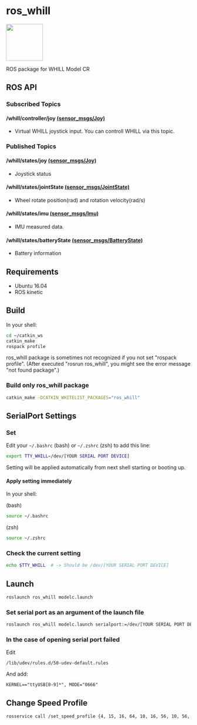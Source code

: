 # ros_whill
<img src="https://user-images.githubusercontent.com/2618822/44189349-e4f39800-a15d-11e8-9261-79edac310e6a.png" width="100px">

ROS package for WHILL Model CR

## ROS API

### Subscribed Topics

#### /whill/controller/joy [(sensor_msgs/Joy)](http://docs.ros.org/api/sensor_msgs/html/msg/Joy.html)
- Virtual WHILL joystick input. You can controll WHILL via this topic.


### Published Topics

#### /whill/states/joy [(sensor_msgs/Joy)](http://docs.ros.org/api/sensor_msgs/html/msg/Joy.html)
- Joystick status

#### /whill/states/jointState [(sensor_msgs/JointState)](http://docs.ros.org/api/sensor_msgs/html/msg/JointState.html)
- Wheel rotate position(rad) and rotation velocity(rad/s)

#### /whill/states/imu [(sensor_msgs/Imu)](http://docs.ros.org/api/sensor_msgs/html/msg/Imu.html)
- IMU measured data.

#### /whill/states/batteryState [(sensor_msgs/BatteryState)](http://docs.ros.org/api/sensor_msgs/html/msg/BatteryState.html)
- Battery information


## Requirements
- Ubuntu 16.04
- ROS kinetic

## Build
In your shell:
```sh
cd ~/catkin_ws
catkin_make
rospack profile
```
ros_whill package is sometimes not recognized if you not set "rospack profile". (After executed "rosrun ros_whill", you might see the error message "not found package".)

### Build only ros_whill package
```sh
catkin_make -DCATKIN_WHITELIST_PACKAGES="ros_whill"
```

## SerialPort Settings

### Set

Edit your `~/.bashrc` (bash) or `~/.zshrc` (zsh) to add this line:

```sh
export TTY_WHILL=/dev/[YOUR SERIAL PORT DEVICE]
```
Setting will be applied automatically from next shell starting or booting up.

#### Apply setting immediately

In your shell:

(bash)
```bash
source ~/.bashrc
```

(zsh)
```zsh
source ~/.zshrc
```

### Check the current setting
```sh
echo $TTY_WHILL  # -> Should be /dev/[YOUR SERIAL PORT DEVICE]
```

## Launch
```sh
roslaunch ros_whill modelc.launch
```

### Set serial port as an argument of the launch file
```sh
roslaunch ros_whill modelc.launch serialport:=/dev/[YOUR SERIAL PORT DEVICE]
```


### In the case of opening serial port failed

Edit
```
/lib/udev/rules.d/50-udev-default.rules
```

And add:
```
KERNEL=="ttyUSB[0-9]*", MODE="0666"
```

## Change Speed Profile
```sh
rosservice call /set_speed_profile {4, 15, 16, 64, 10, 16, 56, 10, 56, 72}
```
